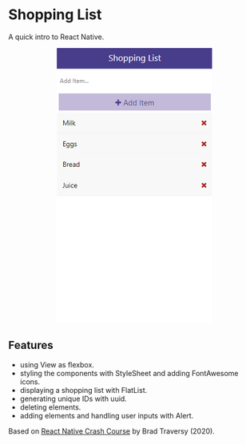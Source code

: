 # Shopping List

A quick intro to React Native.

<p align="center">
        <img src="screenshot.png">
</p>

## Features

- using View as flexbox.
- styling the components with StyleSheet and adding FontAwesome icons.
- displaying a shopping list with FlatList.
- generating unique IDs with uuid.
- deleting elements.
- adding elements and handling user inputs with Alert.

Based on [React Native Crash Course](https://www.youtube.com/watch?v=Hf4MJH0jDb4) by Brad Traversy (2020).
